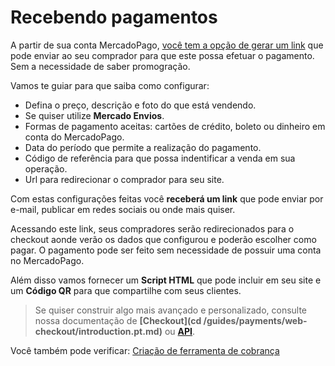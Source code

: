 # Recebendo pagamentos

A partir de sua conta MercadoPago, [você tem a opção de gerar um link](https://www.mercadopago.com.ar/tools/create) que pode enviar ao seu comprador para que este possa efetuar o pagamento. Sem a necessidade de saber promogração.  

Vamos te guiar para que saiba como configurar:

* Defina o preço, descrição e foto do que está vendendo. 
* Se quiser utilize **Mercado Envios**.
* Formas de pagamento aceitas: cartões de crédito, boleto ou dinheiro em conta do MercadoPago.
* Data do período que permite a realização do pagamento.
* Código de referência para que possa indentificar a venda em sua operação.
* Url para redirecionar o comprador para seu site.

Com estas configurações feitas você **receberá um link** que pode enviar por e-mail, publicar em redes sociais ou onde mais quiser. 

Acessando este link, seus compradores serão redirecionados para o checkout aonde verão os dados que configurou e poderão escolher como pagar. O pagamento pode ser feito sem necessidade de possuir uma conta no MercadoPago.

Além disso vamos fornecer um **Script HTML** que pode incluir em seu site e um **Código QR** para que compartilhe com seus clientes.

> Se quiser construir algo mais avançado e personalizado, consulte nossa documentação de **[Checkout](cd /guides/payments/web-checkout/introduction.pt.md)** ou **[API](/guides/payments/api/introduction.pt.md)**.

Você também pode verificar: [Criação de ferramenta de cobrança](https://www.mercadopago.com.br/tools/create)
